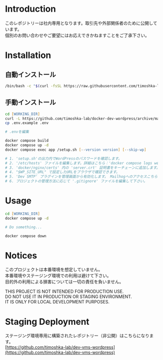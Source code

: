 # Introduction
このレポジトリーは社内専用となります。取引先や外部関係者のために公開しています。  
個別のお問い合わせやご要望にはお応えできかねますことをご了承下さい。

# Installation
## 自動インストール
```bash
/bin/bash -c "$(curl -fsSL https://raw.githubusercontent.com/timoshka-lab/docker-dev-wordpress-setup/main/setup.sh)"
```

## 手動インストール
```zsh
cd [WORKING_DIR]
curl -L https://github.com/timoshka-lab/docker-dev-wordpress/archive/main.tar.gz | tar xvz -C ./ --strip-components=1
cp .env.example .env

# .envを編集

docker compose build
docker compose up -d
docker compose exec app /setup.sh [--version version] [--skip-wp]

# 1. 'setup.sh'の出力内でWordPressのパスワードを確認します。
# 2. '/etc/hosts' ファイルを編集します。詳細はこちら：'docker compose logs web'
# 3. 'docker/nginx/certs' 内の 'server.crt' 証明書をキーチェーンに追加します。
# 4. "$WP_SITE_URL" で設定したURLをブラウザで確認できます。
# 5. 'Dev SMTP' プラグインを管理画面から有効化します。 Mailhogへのアクセスこちら：http://127.0.0.1:8025/.
# 6. プロジェクトの管理方法に応じて '.gitignore' ファイルを編集して下さい。
```

# Usage
```zsh
cd [WORKING_DIR]
docker compose up -d

# Do something...

docker compose down
```

# Notices
このプロジェクトは本番環境を想定していません。  
本番環境やステージング環境での利用は避けて下さい。  
目的外の利用による損害については一切の責任を負いません。

THIS PROJECT IS NOT INTENDED FOR PRODUCTION USE.  
DO NOT USE IT IN PRODUCTION OR STAGING ENVIRONMENT.  
IT IS ONLY FOR LOCAL DEVELOPMENT PURPOSES.

# Staging Deployment
ステージング環境専用に構築されたレポジトリー（非公開）はこちらになります。  
[https://github.com/timoshka-lab/dev-vms-wordpress](https://github.com/timoshka-lab/dev-vms-wordpress)